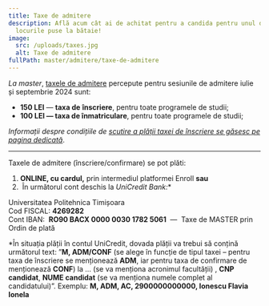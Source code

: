 ```yaml
---
title: Taxe de admitere
description: Află acum cât ai de achitat pentru a candida pentru unul din
  locurile puse la bătaie!
image:
  src: /uploads/taxes.jpg
  alt: Taxe de admitere
fullPath: master/admitere/taxe-de-admitere
---
```

*La master*, [taxele de admitere](https://www.upt.ro/img/files/2023-2024/Admitere/HS-nr.14-15.02.2024_taxe_admitere.pdf) percepute pentru sesiunile de admitere iulie și septembrie 2024 sunt:

* **150 LEI** — **taxa de** **înscriere**, pentru toate programele de studii;
* **100 LEI — taxa de înmatriculare**, pentru toate programele de studii;

*Informații despre condițiile de [scutire a plății taxei de înscriere se găsesc pe pagina dedicată](/master/admitere/regulamente/)*.

- - -

Taxele de admitere (înscriere/confirmare) se pot plăti:

1. **ONLINE, cu cardul,** prin intermediul platformei Enroll **sau**
2.  În următorul cont deschis la **UniCredit Bank*:**

Universitatea Politehnica Timișoara\
Cod FISCAL: **4269282**\
Cont IBAN:  **RO90 BACX 0000 0030 1782 5061**  —  Taxe de MASTER prin Ordin de plată

\*În situația plății în contul UniCredit, dovada plății va trebui să conțină următorul text: ”**M, ADM/CONF** (se alege în funcție de tipul taxei – pentru taxa de înscriere se menționează **ADM**, iar pentru taxa de confirmare de menționează **CONF**) la … (se va menționa acronimul facultății) , **CNP candidat**, **NUME candidat** (se va menționa numele complet al candidatului)”.
Exemplu: **M, ADM, AC, 2900000000000, Ionescu Flavia Ionela**
